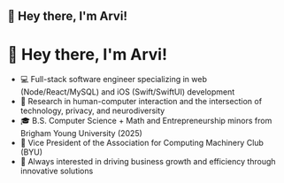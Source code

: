 ## 👋 Hey there, I'm Arvi!
# 👋 Hey there, I'm Arvi!

- 💻 Full-stack software engineer specializing in web (Node/React/MySQL) and iOS (Swift/SwiftUI) development
- 🔎 Research in human-computer interaction and the intersection of technology, privacy, and neurodiversity
- 🎓 B.S. Computer Science + Math and Entrepreneurship minors from Brigham Young University (2025)
- 🔭 Vice President of the Association for Computing Machinery Club (BYU)
- 🌱 Always interested in driving business growth and efficiency through innovative solutions
 
